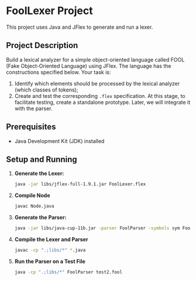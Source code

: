 # FoolLexer Project

This project uses Java and JFlex to generate and run a lexer.

## Project Description

Build a lexical analyzer for a simple object-oriented language called FOOL (Fake Object-Oriented Language) using JFlex. The language has the constructions specified below. Your task is:

1. Identify which elements should be processed by the lexical analyzer (which classes of tokens);
2. Create and test the corresponding `.flex` specification. At this stage, to facilitate testing, create a standalone prototype. Later, we will integrate it with the parser.

## Prerequisites

- Java Development Kit (JDK) installed

## Setup and Running

1. **Generate the Lexer:**

   ```sh
   java -jar libs/jflex-full-1.9.1.jar FoolLexer.flex
   ```

2. **Compile Node**

   ```sh
   javac Node.java
   ```

3. **Generate the Parser:**

   ```sh
   java -jar libs/java-cup-11b.jar -parser FoolParser -symbols sym FoolParser.cup
   ```

4. **Compile the Lexer and Parser**

   ```sh
   javac -cp ".;libs/*" *.java
   ```

5. **Run the Parser on a Test File**
   ```sh
   java -cp ".;libs/*" FoolParser test2.fool
   ```
